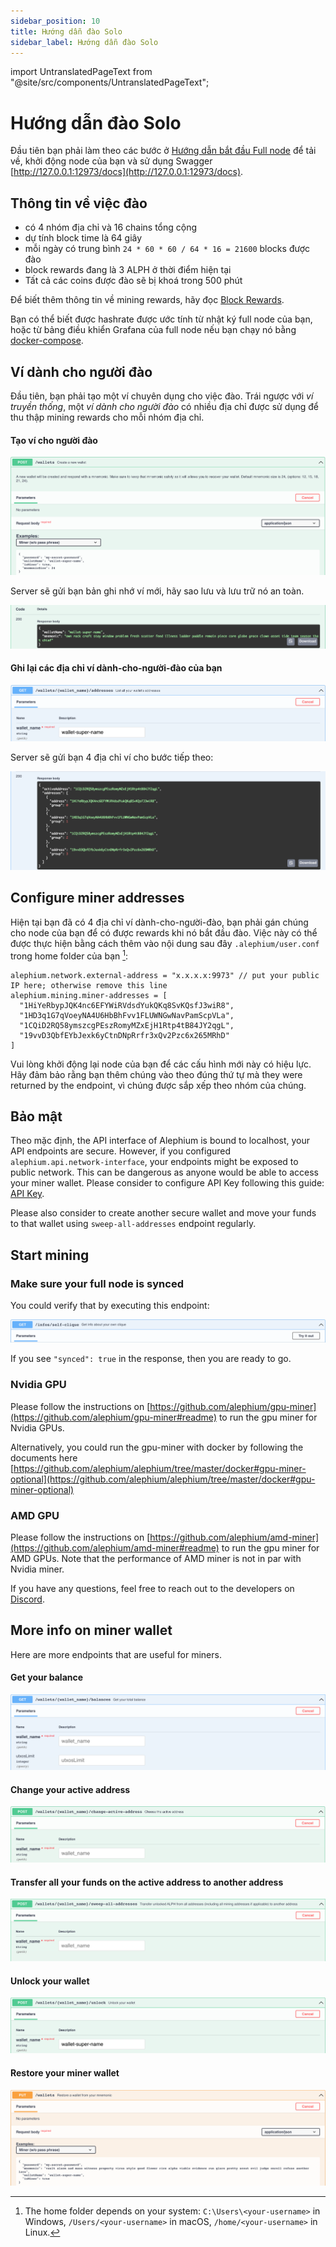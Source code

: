 ```yaml
---
sidebar_position: 10
title: Hướng dẫn đào Solo
sidebar_label: Hướng dẫn đào Solo 
---
```


import UntranslatedPageText from "@site/src/components/UntranslatedPageText";

<UntranslatedPageText />

# Hướng dẫn đào Solo 

Đầu tiên bạn phải làm theo các bước ở [Hướng dẫn bắt đầu Full node](full-node/getting-started.md) để tải về, khởi động node của bạn và sử dụng Swagger [http://127.0.0.1:12973/docs](http://127.0.0.1:12973/docs).

## Thông tin về việc đào 

- có 4 nhóm địa chỉ và 16 chains tổng cộng
- dự tính block time là 64 giây
- mỗi ngày có trung bình `24 * 60 * 60 / 64 * 16 = 21600` blocks được đào
- block rewards đang là 3 ALPH ở thời điểm hiện tại 
- Tất cả các coins được đào sẽ bị khoá trong 500 phút 

Để biết thêm thông tin về mining rewards, hãy đọc [Block Rewards](https://medium.com/@alephium/alephium-block-rewards-72d9fb9fde33).

Bạn có thể biết được hashrate được ước tính từ nhật ký full node của bạn, hoặc từ bảng điều khiển Grafana của full node nếu bạn chạy nó bằng [docker-compose](full-node/docker-guide.md).

## Ví dành cho người đào 

Đầu tiên, bạn phải tạo một ví chuyên dụng cho việc đào. Trái ngược với _ví truyền thống_, một _ví dành cho người đào_ có nhiều địa chỉ được sử dụng để thu thập mining rewards cho mỗi nhóm địa chỉ.

#### Tạo ví cho người đào 

![miner-wallet-create-query](media/miner-wallet-create-query.png)

Server sẽ gửi bạn bản ghi nhớ ví mới, hãy sao lưu và lưu trữ nó an toàn. 

![miner-wallet-create-response](media/miner-wallet-create-response.png)

#### Ghi lại các địa chỉ ví dành-cho-người-đào của bạn 

![miner-wallet-list-addresses-query](media/miner-wallet-list-addresses-query.png)

Server sẽ gửi bạn 4 địa chỉ ví cho bước tiếp theo:

![miner-wallet-list-addresses-response](media/miner-wallet-list-addresses-response.png)

## Configure miner addresses

Hiện tại bạn đã có 4 địa chỉ ví dành-cho-người-đào, bạn phải gán chúng cho node của bạn để có được rewards khi nó bắt đầu đào. Việc này có thể được thực hiện bằng cách thêm vào nội dung sau đây `.alephium/user.conf` trong home folder của bạn [^1]:

    alephium.network.external-address = "x.x.x.x:9973" // put your public IP here; otherwise remove this line
    alephium.mining.miner-addresses = [
      "1HiYeRbypJQK4nc6EFYWiRVdsdYukQKq8SvKQsfJ3wiR8",
      "1HD3q1G7qVoeyNA4U6HbBhFvv1FLUWNGwNavPamScpVLa",
      "1CQiD2RQ58ymszcgPEszRomyMZxEjH1Rtp4tB84JY2qgL",
      "19vvD3QbfEYbJexk6yCtnDNpRrfr3xQv2Pzc6x265MRhD"
    ]

Vui lòng khởi động lại node của bạn để các cấu hình mới này có hiệu lực. Hãy đảm bảo rằng bạn thêm chúng vào theo đúng thứ tự mà they were returned by the endpoint, vì chúng được sắp xếp theo nhóm của chúng.

## Bảo mật

Theo mặc định, the API interface of Alephium is bound to localhost, your API endpoints are secure. However, if you configured `alephium.api.network-interface`, your endpoints might be exposed to public network. This can be dangerous as anyone would be able to access your miner wallet. Please consider to configure API Key following this guide: [API Key](full-node/full-node-more.md#api-key).

Please also consider to create another secure wallet and move your funds to that wallet using `sweep-all-addresses` endpoint regularly.

## Start mining

### Make sure your full node is synced

You could verify that by executing this endpoint:

![full-node-synced-query](media/full-node-synced-query.png)

If you see `"synced": true` in the response, then you are ready to go.

### Nvidia GPU

Please follow the instructions on [https://github.com/alephium/gpu-miner](https://github.com/alephium/gpu-miner#readme) to run the gpu miner for Nvidia GPUs.

Alternatively, you could run the gpu-miner with docker by following the documents here [https://github.com/alephium/alephium/tree/master/docker#gpu-miner-optional](https://github.com/alephium/alephium/tree/master/docker#gpu-miner-optional)

### AMD GPU

Please follow the instructions on [https://github.com/alephium/amd-miner](https://github.com/alephium/amd-miner#readme) to run the gpu miner for AMD GPUs. Note that the performance of AMD miner is not in par with Nvidia miner.

If you have any questions, feel free to reach out to the developers on [Discord](https://alephium.org/discord).

## More info on miner wallet

Here are more endpoints that are useful for miners.

#### Get your balance

![miner-wallet-balance-query](media/miner-wallet-balance-query.png)

#### Change your active address

![miner-wallet-change-active-address](media/miner-wallet-change-active-address.png)

#### Transfer all your funds on the active address to another address

![miner-wallet-sweep-all-query](media/miner-wallet-sweep-all-query.png)

#### Unlock your wallet

![miner-wallet-unlock-query](media/miner-wallet-unlock-query.png)

#### Restore your miner wallet

![miner-wallet-restore-query](media/miner-wallet-restore-query.png)

[^1]: The home folder depends on your system: `C:\Users\<your-username>` in Windows, `/Users/<your-username>` in macOS, `/home/<your-username>` in Linux.
